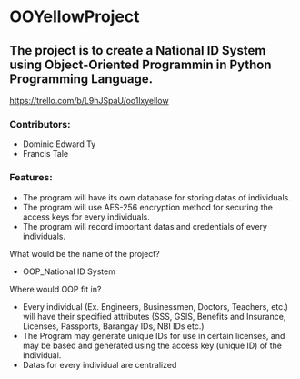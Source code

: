 # OOYellowProject

## The project is to create a National ID System using Object-Oriented Programmin in Python Programming Language. ##

https://trello.com/b/L9hJSpaU/oo1lxyellow

### Contributors: ###
* Dominic Edward Ty
* Francis Tale

### Features: ###
* The program will have its own database for storing datas of individuals.
* The program will use AES-256 encryption method for securing the access keys for every individuals.
* The program will record important datas and credentials of every individuals.

What would be the name of the project?
* OOP_National ID System

Where would OOP fit in?
* Every individual (Ex. Engineers, Businessmen, Doctors, Teachers, etc.) will have their specified attributes (SSS, GSIS, Benefits and Insurance, Licenses, Passports, Barangay IDs, NBI IDs etc.)
* The Program may generate unique IDs for use in certain licenses, and may be based and generated using the access key (unique ID) of the individual.
* Datas for every individual are centralized
